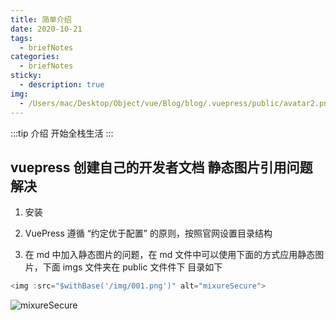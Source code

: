 ```yaml
---
title: 简单介绍
date: 2020-10-21
tags:
  - briefNotes
categories:
  - briefNotes
sticky:
  - description: true
img:
  - /Users/mac/Desktop/Object/vue/Blog/blog/.vuepress/public/avatar2.png
---
```


:::tip 介绍
开始全栈生活
:::

<!-- more -->

## vuepress 创建自己的开发者文档 静态图片引用问题解决

1. 安装

2. VuePress 遵循 “约定优于配置” 的原则，按照官网设置目录结构

3. 在 md 中加入静态图片的问题，在 md 文件中可以使用下面的方式应用静态图片，下面 imgs 文件夹在 public 文件件下 目录如下

```js
<img :src="$withBase('/img/001.png')" alt="mixureSecure">
```

<img :src="$withBase('/img/BriefNotes/B001.png')" alt="mixureSecure">
